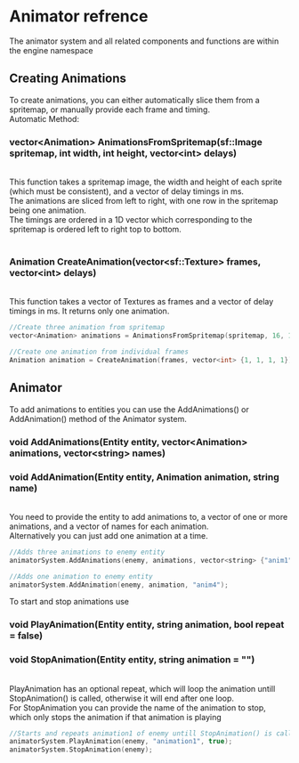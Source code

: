 # Animator refrence

The animator system and all related components and functions are within the engine namespace

## Creating Animations
To create animations, you can either automatically slice them from a spritemap, or manually provide each frame and timing. <br>
Automatic Method:

### <b>vector\<Animation\> AnimationsFromSpritemap(sf::Image spritemap, int width, int height, vector\<int\> delays)</b>
<br>
This function takes a spritemap image, the width and height of each sprite (which must be consistent), and a vector of delay timings in ms. <br>
The animations are sliced from left to right, with one row in the spritemap being one animation. <br>
The timings are ordered in a 1D vector which corresponding to the spritemap is ordered left to right top to bottom. <br><br>

### <b>Animation CreateAnimation(vector\<sf::Texture\> frames, vector\<int\> delays)</b>
<br>
This function takes a vector of Textures as frames and a vector of delay timings in ms. It returns only one animation.

```cpp
//Create three animation from spritemap
vector<Animation> animations = AnimationsFromSpritemap(spritemap, 16, 16, vector<int> {1, 1, 1, 1, 2, 2, 2, 2, 3, 3, 3, 3})

//Create one animation from individual frames
Animation animation = CreateAnimation(frames, vector<int> {1, 1, 1, 1}) 
```

## Animator
To add animations to entities you can use the AddAnimations() or AddAnimation() method of the Animator system.

### <b>void AddAnimations(Entity entity, vector\<Animation\> animations, vector\<string\> names)</b>
### <b>void AddAnimation(Entity entity, Animation animation, string name)</b>
<br>
You need to provide the entity to add animations to, a vector of one or more animations, and a vector of names for each animation. <br>
Alternatively you can just add one animation at a time. <br>

```cpp
//Adds three animations to enemy entity
animatorSystem.AddAnimations(enemy, animations, vector<string> {"anim1", "anim2", "anim3"});

//Adds one animation to enemy entity
animatorSystem.AddAnimation(enemy, animation, "anim4");
```

To start and stop animations use <br>
### <b>void PlayAnimation(Entity entity, string animation, bool repeat = false)</b>
### <b>void StopAnimation(Entity entity, string animation = "")</b>
<br>
PlayAnimation has an optional repeat, which will loop the animation untill StopAnimation() is called, otherwise it will end after one loop.<br>
For StopAnimation you can provide the name of the animation to stop, which only stops the animation if that animation is playing

```cpp
//Starts and repeats animation1 of enemy untill StopAnimation() is called
animatorSystem.PlayAnimation(enemy, "animation1", true);
animatorSystem.StopAnimation(enemy);
```